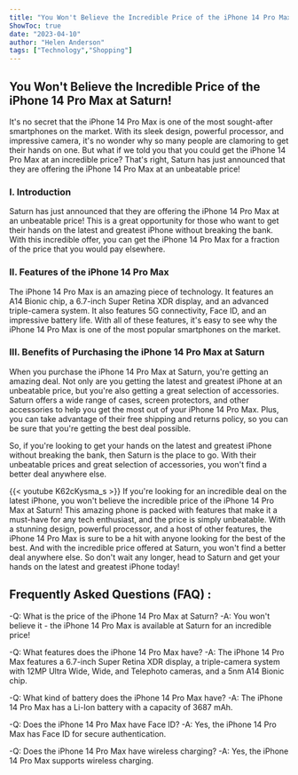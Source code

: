 ```yaml
---
title: "You Won't Believe the Incredible Price of the iPhone 14 Pro Max at Saturn!"
ShowToc: true 
date: "2023-04-10"
author: "Helen Anderson" 
tags: ["Technology","Shopping"]
---
```

<h2>You Won't Believe the Incredible Price of the iPhone 14 Pro Max at Saturn!</h2>

It's no secret that the iPhone 14 Pro Max is one of the most sought-after smartphones on the market. With its sleek design, powerful processor, and impressive camera, it's no wonder why so many people are clamoring to get their hands on one. But what if we told you that you could get the iPhone 14 Pro Max at an incredible price? That's right, Saturn has just announced that they are offering the iPhone 14 Pro Max at an unbeatable price! 

<h3>I. Introduction</h3>

Saturn has just announced that they are offering the iPhone 14 Pro Max at an unbeatable price! This is a great opportunity for those who want to get their hands on the latest and greatest iPhone without breaking the bank. With this incredible offer, you can get the iPhone 14 Pro Max for a fraction of the price that you would pay elsewhere. 

<h3>II. Features of the iPhone 14 Pro Max</h3>

The iPhone 14 Pro Max is an amazing piece of technology. It features an A14 Bionic chip, a 6.7-inch Super Retina XDR display, and an advanced triple-camera system. It also features 5G connectivity, Face ID, and an impressive battery life. With all of these features, it's easy to see why the iPhone 14 Pro Max is one of the most popular smartphones on the market. 

<h3>III. Benefits of Purchasing the iPhone 14 Pro Max at Saturn</h3>

When you purchase the iPhone 14 Pro Max at Saturn, you're getting an amazing deal. Not only are you getting the latest and greatest iPhone at an unbeatable price, but you're also getting a great selection of accessories. Saturn offers a wide range of cases, screen protectors, and other accessories to help you get the most out of your iPhone 14 Pro Max. Plus, you can take advantage of their free shipping and returns policy, so you can be sure that you're getting the best deal possible. 

So, if you're looking to get your hands on the latest and greatest iPhone without breaking the bank, then Saturn is the place to go. With their unbeatable prices and great selection of accessories, you won't find a better deal anywhere else.

{{< youtube K62cKysma_s >}} 
If you're looking for an incredible deal on the latest iPhone, you won't believe the incredible price of the iPhone 14 Pro Max at Saturn! This amazing phone is packed with features that make it a must-have for any tech enthusiast, and the price is simply unbeatable. With a stunning design, powerful processor, and a host of other features, the iPhone 14 Pro Max is sure to be a hit with anyone looking for the best of the best. And with the incredible price offered at Saturn, you won't find a better deal anywhere else. So don't wait any longer, head to Saturn and get your hands on the latest and greatest iPhone today!

## Frequently Asked Questions (FAQ) :
-Q: What is the price of the iPhone 14 Pro Max at Saturn?
-A: You won't believe it - the iPhone 14 Pro Max is available at Saturn for an incredible price!

-Q: What features does the iPhone 14 Pro Max have?
-A: The iPhone 14 Pro Max features a 6.7-inch Super Retina XDR display, a triple-camera system with 12MP Ultra Wide, Wide, and Telephoto cameras, and a 5nm A14 Bionic chip.

-Q: What kind of battery does the iPhone 14 Pro Max have?
-A: The iPhone 14 Pro Max has a Li-Ion battery with a capacity of 3687 mAh.

-Q: Does the iPhone 14 Pro Max have Face ID?
-A: Yes, the iPhone 14 Pro Max has Face ID for secure authentication.

-Q: Does the iPhone 14 Pro Max have wireless charging?
-A: Yes, the iPhone 14 Pro Max supports wireless charging.


